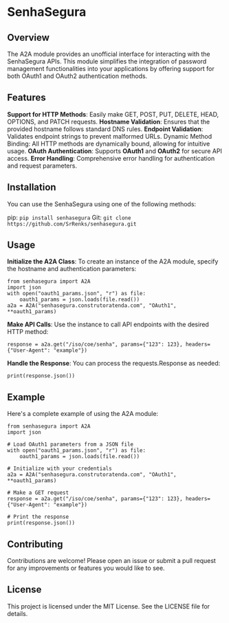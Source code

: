 # SenhaSegura
## Overview

The A2A module provides an unofficial interface for interacting with the SenhaSegura APIs. This module simplifies the integration of password management functionalities into your applications by offering support for both OAuth1 and OAuth2 authentication methods.
## Features
**Support for HTTP Methods**: Easily make GET, POST, PUT, DELETE, HEAD, OPTIONS, and PATCH requests.
**Hostname Validation**: Ensures that the provided hostname follows standard DNS rules.
**Endpoint Validation**: Validates endpoint strings to prevent malformed URLs.
Dynamic Method Binding: All HTTP methods are dynamically bound, allowing for intuitive usage.
**OAuth Authentication**: Supports **OAuth1** and **OAuth2** for secure API access.
**Error Handling**: Comprehensive error handling for authentication and request parameters.

## Installation

You can use the SenhaSegura using one of the following methods:

pip:
```pip install senhasegura```
Git:
```git clone https://github.com/SrRenks/senhasegura.git```

## Usage

**Initialize the A2A Class**: To create an instance of the A2A module, specify the hostname and authentication parameters:
```
from senhasegura import A2A
import json
with open("oauth1_params.json", "r") as file:
    oauth1_params = json.loads(file.read())
a2a = A2A("senhasegura.construtoratenda.com", "OAuth1", **oauth1_params)
```
**Make API Calls**: Use the instance to call API endpoints with the desired HTTP method:
```
response = a2a.get("/iso/coe/senha", params={"123": 123}, headers={"User-Agent": "example"})
```
**Handle the Response**: You can process the requests.Response as needed:
```
print(response.json())
```

## Example

Here's a complete example of using the A2A module:
```
from senhasegura import A2A
import json

# Load OAuth1 parameters from a JSON file
with open("oauth1_params.json", "r") as file:
    oauth1_params = json.loads(file.read())

# Initialize with your credentials
a2a = A2A("senhasegura.construtoratenda.com", "OAuth1", **oauth1_params)

# Make a GET request
response = a2a.get("/iso/coe/senha", params={"123": 123}, headers={"User-Agent": "example"})

# Print the response
print(response.json())
```
## Contributing

Contributions are welcome! Please open an issue or submit a pull request for any improvements or features you would like to see.

## License
This project is licensed under the MIT License. See the LICENSE file for details.